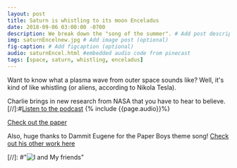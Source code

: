 ```yaml
---
layout: post
title: Saturn is whistling to its moon Enceladus
date: 2018-09-06 03:00:00 -0700
description: We break down the "song of the summer". # Add post description (optional)
img: saturnEncelnew.jpg # Add image post (optional)
fig-caption: # Add figcaption (optional)
audio: saturnEncel.html #embedded audio code from pinecast
tags: [space, saturn, whistling, enceladus]
---
```

Want to know what a plasma wave from outer space sounds like? Well, it's kind of like whistling (or aliens, according to Nikola Tesla). 

Charlie brings in new research from NASA that you have to hear to believe. 
[//]:#[Listen to the podcast](https://pinecast.com/listen/27bdfb9e-3a1d-4c20-ba4f-e579ecd7b74b.mp3?source=rss&ext=asset.mp3)
{% include {{page.audio}}%}

[Check out the paper](https://agupubs.onlinelibrary.wiley.com/doi/abs/10.1029/2018GL078130)

Also, huge thanks to Dammit Eugene for the Paper Boys theme song! [Check out his other work here](https://soundcloud.com/dammit-eugene/tracks)

[//]: #"![I and My friends]({{site.baseurl}}/assets/img/marsRadar.jpg)"

